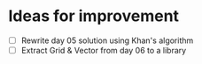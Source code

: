 # Ideas for improvement
- [ ] Rewrite day 05 solution using Khan's algorithm
- [ ] Extract Grid & Vector from day 06 to a library
